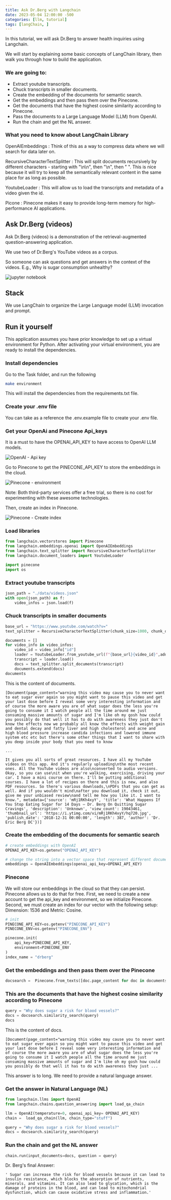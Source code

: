 ```yaml
---
title: Ask Dr.Berg with Langchain
date: 2023-05-04 12:00:00 -500
categories: [llm, tutorial]
tags: [langChain, ]
---
```


In this tutorial, we will ask Dr.Berg to answer health inquiries using Langchain.

We will start by explaining some basic concepts of LangChain library, then walk you through how to build the application.

### We are going to:
 - Extract youtube transcripts.
 - Chuck transcripts in smaller documents.
 - Create the embedding of the documents for semantic search.
 - Get the embeddings and then pass them over the Pinecone.
 - Get the documents that have the highest cosine similarity according to Pinecone.
 - Pass the documents to a Large Language Model (LLM) from OpenAI.
 - Run the chain and get the NL answer.

### What you need to know about LangChain Library
OpenAIEmbeddings
: Think of this as a way to compress data where we will search for data later on.

RecursiveCharacterTextSplitter
: This will split documents recursively by different characters - starting with "\n\n", then "\n", then " ". This is nice because it will try to keep all the semantically relevant content in the same place for as long as possible.

YoutubeLoader
: This will allow us to load the transcripts and metadata of a video given the id.

Picone
: Pinecone makes it easy to provide long-term memory for high-performance AI applications. 

## Ask Dr.Berg (videos)

Ask Dr.Berg (videos) is a demonstration of the retrieval-augmented question-answering application.

We use two of Dr.Berg's YouTube videos as a corpus. 

So someone can ask questions and get answers in the context of the videos. E.g., Why is sugar consumption unhealthy?

![jupyter notebook](/assets/lib/Langchain_qa_youtube_transcript/demo/demo_qa_youtube_langchain.png)

## Stack
We use LangChain to organize the Large Language model (LLM) invocation and prompt.

## Run it yourself
This application assumes you have prior knowledge to set up a virtual environment for Python. After activating your virtual environment, you are ready to install the dependencies.

### Install dependencies 
Go to the Task folder, and run the following
```bash
make environment
```
This will install the dependencies from the requirements.txt file.

### Create your .env file
You can take as a reference the .env.example file to create your .env file.

### Get your OpenAi and Pinecone Api_keys
It is a must to have the OPENAI_API_KEY to have access to OpenAI LLM models. 

![OpenAI - Api key](/assets/lib/Langchain_qa_youtube_transcript/openai/openai_api_key.png)

Go to Pinecone to get the PINECONE_API_KEY to store the embeddings in the cloud.

![Pinecone - environment](/assets/lib/Langchain_qa_youtube_transcript/pinecone/pinecone_api_key.png)

Note: Both third-party services offer a free trial, so there is no cost for experimenting with these awesome technologies.

Then, create an index in Pinecone.

![Pinecone - Create index](/assets/lib/Langchain_qa_youtube_transcript/pinecone/pinecone_create_index.png)


### Load libraries

```python
from langchain.vectorstores import Pinecone
from langchain.embeddings.openai import OpenAIEmbeddings
from langchain.text_splitter import RecursiveCharacterTextSplitter
from langchain.document_loaders import YoutubeLoader

import pinecone
import os
```

### Extract youtube transcripts

```python
json_path = "./data/videos.json"
with open(json_path) as f:
    video_infos = json.load(f)  
```

### Chuck transcripts in smaller documents

```python
base_url = "https://www.youtube.com/watch?v="
text_splitter = RecursiveCharacterTextSplitter(chunk_size=1000, chunk_overlap=0)

documents = []
for video_info in video_infos:
    video_id = video_info["id"]
    loader = YoutubeLoader.from_youtube_url(f"{base_url}{video_id}",add_video_info=True)
    transcript = loader.load()
    docs = text_splitter.split_documents(transcript)
    documents.extend(docs)
documents
```

This is the content of documents.
```text
[Document(page_content="warning this video may cause you to never want to eat sugar ever again so you might want to pause this video and get your last dose before I reveal some very interesting information and of course the more aware you are of what sugar does the less you're going to consume it I watch people all the time around me just consuming massive amounts of sugar and I'm like oh my gosh how could you possibly do that well it has to do with awareness they just don't know the effects now we probably all know the effects with weight gain and dental decay and fatty liver and high cholesterol and acne and high blood pressure increase candida infections and lowered immune system etc etc but there's some other things that I want to share with you deep inside your body that you need to know 

...

It gives you all sorts of great resources. I have all my YouTube videos on this app. And it's regularly uploading\nthe most recent ones. All the YouTube videos are also\nconverted to audio versions. Okay, so you can use\nit when you're walking, exercising, driving your car. I have a mini course on there. I'll be putting additional courses. I have a lot of recipes on there and this is new, and also PDF resources. So there's various downloads,\nPDFs that you can get as well. And if you wouldn't mind\nafter you download it, check it out, give me your unbiased review\nand tell me how you like it. I want to know.", metadata={'source': 'mRj1RKh4xyY', 'title': 'What Happens If You Stop Eating Sugar for 14 Days – Dr. Berg On Quitting Sugar Cravings', 'description': 'Unknown', 'view_count': 19043461, 'thumbnail_url': 'https://i.ytimg.com/vi/mRj1RKh4xyY/hq720.jpg', 'publish_date': '2018-12-31 00:00:00', 'length': 387, 'author': 'Dr. Eric Berg DC'})]
```
### Create the embedding of the documents for semantic search

```python
# create embeddings with OpenAI
OPENAI_API_KEY=os.getenv("OPENAI_API_KEY")

# change the string into a vector space that represent different documents
embeddings = OpenAIEmbeddings(openai_api_key=OPENAI_API_KEY)
```

### Pinecone
We will store our embeddings in the cloud so that they can persist. Pinecone allows us to do that for free.
First, we need to create a new account to get the api_key and environment, so we initialize Pinecone.
Second, we must create an index for our vector with the following setup: Dimension: 1536 and Metric: Cosine.

```python
# init 
PINECONE_API_KEY=os.getenv("PINECONE_API_KEY")
PINECONE_ENV=os.getenv("PINECONE_ENV")

pinecone.init(
    api_key=PINECONE_API_KEY, 
    environment=PINECONE_ENV
)
index_name = "drberg"
```

### Get the embeddings and then pass them over the Pinecone

```python
docsearch =  Pinecone.from_texts([doc.page_content for doc in documents], embeddings, index_name=index_name)
```

### This are the documents that have the highest cosine similarity according to Pinecone

```python
query = "Why does sugar a risk for blood vessels?"
docs = docsearch.similarity_search(query)
docs
```
This is the content of docs.
```text
[Document(page_content="warning this video may cause you to never want to eat sugar ever again so you might want to pause this video and get your last dose before I reveal some very interesting information and of course the more aware you are of what sugar does the less you're going to consume it I watch people all the time around me just consuming massive amounts of sugar and I'm like oh my gosh how could you possibly do that well it has to do with awareness they just ...
```
This answer is to long. We need to provide a natural language answer.

### Get the answer in Natural Language (NL)

```python
from langchain.llms import OpenAI
from langchain.chains.question_answering import load_qa_chain

llm = OpenAI(temperature=0, openai_api_key= OPENAI_API_KEY)
chain =  load_qa_chain(llm, chain_type="stuff")

query = "Why does sugar a risk for blood vessels?"
docs = docsearch.similarity_search(query)
```

### Run the chain and get the NL answer 

```python
chain.run(input_documents=docs, question = query)
```
Dr. Berg's final Answer:
```text
' Sugar can increase the risk for blood vessels because it can lead to insulin resistance, which blocks the absorption of nutrients, minerals, and vitamins. It can also lead to glycation, which is the damage of proteins in the blood, and can lead to mitochondrial dysfunction, which can cause oxidative stress and inflammation.'
```




